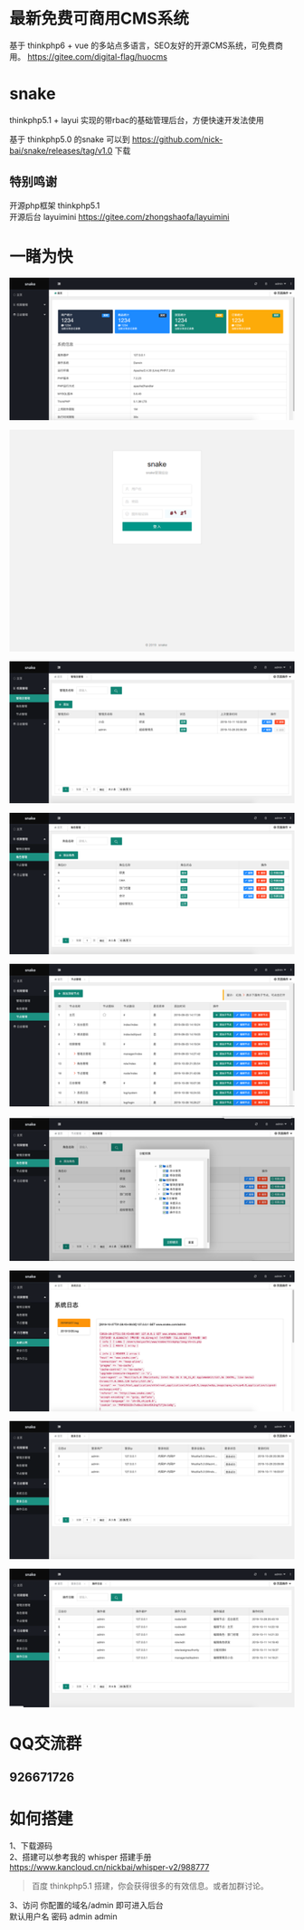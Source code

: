 # 最新免费可商用CMS系统
基于 thinkphp6 + vue 的多站点多语言，SEO友好的开源CMS系统，可免费商用。
https://gitee.com/digital-flag/huocms

# snake
thinkphp5.1 + layui 实现的带rbac的基础管理后台，方便快速开发法使用

基于 thinkphp5.0 的snake 可以到 https://github.com/nick-bai/snake/releases/tag/v1.0 下载

## 特别鸣谢
开源php框架 thinkphp5.1  
开源后台  layuimini https://gitee.com/zhongshaofa/layuimini

# 一睹为快
![](./screenshoot/1.png) 

![](./screenshoot/2.png) 

![](./screenshoot/3.png) 

![](./screenshoot/4.png) 

![](./screenshoot/5.png) 

![](./screenshoot/6.png) 

![](./screenshoot/7.png) 

![](./screenshoot/8.png) 

![](./screenshoot/9.png) 

# QQ交流群
## 926671726 

# 如何搭建
1、下载源码   
2、搭建可以参考我的 whisper 搭建手册  
https://www.kancloud.cn/nickbai/whisper-v2/988777

> 百度 thinkphp5.1 搭建，你会获得很多的有效信息。或者加群讨论。
    
3、访问 你配置的域名/admin 即可进入后台    
默认用户名 密码  admin admin
